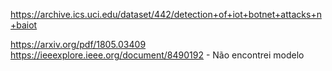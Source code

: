 https://archive.ics.uci.edu/dataset/442/detection+of+iot+botnet+attacks+n+baiot

https://arxiv.org/pdf/1805.03409
https://ieeexplore.ieee.org/document/8490192 - Não encontrei modelo